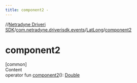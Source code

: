 ```yaml
---
title: component2 -
---
```

//[Netradyne Driveri SDK](../../index.md)/[com.netradyne.driverisdk.events](../index.md)/[LatLong](index.md)/[component2](component2.md)



# component2  
[common]  
Content  
operator fun [component2](component2.md)(): [Double](https://kotlinlang.org/api/latest/jvm/stdlib/kotlin/-double/index.html)  



